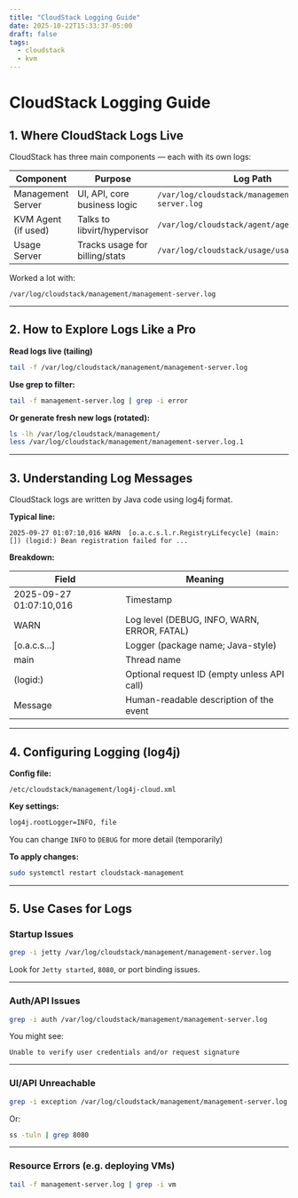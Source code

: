 ```yaml
---
title: "CloudStack Logging Guide"
date: 2025-10-22T15:33:37-05:00
draft: false
tags:
  - cloudstack
  - kvm
---
```


# CloudStack Logging Guide

## 1. Where CloudStack Logs Live

CloudStack has three main components — each with its own logs:

| Component          | Purpose                          | Log Path                                           |
|--------------------|----------------------------------|----------------------------------------------------|
| Management Server  | UI, API, core business logic     | `/var/log/cloudstack/management/management-server.log` |
| KVM Agent (if used)| Talks to libvirt/hypervisor      | `/var/log/cloudstack/agent/agent.log`             |
| Usage Server       | Tracks usage for billing/stats   | `/var/log/cloudstack/usage/usage.log`             |


Worked a lot with:

`/var/log/cloudstack/management/management-server.log`

---

## 2. How to Explore Logs Like a Pro

**Read logs live (tailing)**

```bash
tail -f /var/log/cloudstack/management/management-server.log
```

**Use grep to filter:**

```bash
tail -f management-server.log | grep -i error
```

**Or generate fresh new logs (rotated):**

```bash
ls -lh /var/log/cloudstack/management/
less /var/log/cloudstack/management/management-server.log.1
```

---

## 3. Understanding Log Messages

CloudStack logs are written by Java code using log4j format.

**Typical line:**
```
2025-09-27 01:07:10,016 WARN  [o.a.c.s.l.r.RegistryLifecycle] (main:[]) (logid:) Bean registration failed for ...
```

**Breakdown:**

| Field                        | Meaning                                          |
|-----------------------------|--------------------------------------------------|
| 2025-09-27 01:07:10,016      | Timestamp                                        |
| WARN                        | Log level (DEBUG, INFO, WARN, ERROR, FATAL)     |
| [o.a.c.s...]                | Logger (package name; Java-style)               |
| main                        | Thread name                                     |
| (logid:)                    | Optional request ID (empty unless API call)     |
| Message                     | Human-readable description of the event         |

---

## 4. Configuring Logging (log4j)

**Config file:**

`/etc/cloudstack/management/log4j-cloud.xml`

**Key settings:**

```xml
log4j.rootLogger=INFO, file
```

You can change `INFO` to `DEBUG` for more detail (temporarily)

**To apply changes:**

```bash
sudo systemctl restart cloudstack-management
```

---

## 5. Use Cases for Logs

### Startup Issues

```bash
grep -i jetty /var/log/cloudstack/management/management-server.log
```

Look for `Jetty started`, `8080`, or port binding issues.

---

### Auth/API Issues

```bash
grep -i auth /var/log/cloudstack/management/management-server.log
```

You might see:

```
Unable to verify user credentials and/or request signature
```

---

### UI/API Unreachable

```bash
grep -i exception /var/log/cloudstack/management/management-server.log
```

Or:

```bash
ss -tuln | grep 8080
```

---

### Resource Errors (e.g. deploying VMs)

```bash
tail -f management-server.log | grep -i vm
```